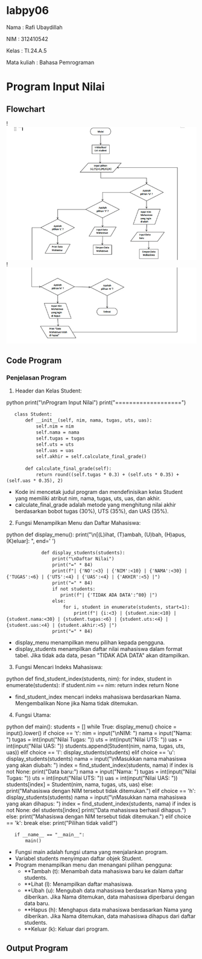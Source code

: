 # labpy06
Nama : Rafi Ubaydillah <p>
NIM : 312410542 <p>
Kelas : TI.24.A.5 <p>
Mata kuliah : Bahasa Pemrograman <p>
# Program Input Nilai
## Flowchart
!![foto](https://github.com/rafiubaydillah/lab.py-06/blob/52d13e46110090b3591215686a22e029e60c1599/WhatsApp%20Image%202024-12-03%20at%2022.08.54_f114eaa6.jpg)
!![foto](https://github.com/rafiubaydillah/lab.py-06/blob/8988115df2e39f9f45899071c376797d7429f381/WhatsApp%20Image%202024-12-03%20at%2022.08.55_80c40fae.jpg)
## Code Program



### Penjelasan Program
1. Header dan Kelas Student:
   
python
       print("\nProgram Input Nilai")
       print("===================")
      
       class Student:
           def __init__(self, nim, nama, tugas, uts, uas):
               self.nim = nim
               self.nama = nama
               self.tugas = tugas
               self.uts = uts
               self.uas = uas
               self.akhir = self.calculate_final_grade()
      
           def calculate_final_grade(self):
               return round((self.tugas * 0.3) + (self.uts * 0.35) + (self.uas * 0.35), 2)
   
   - Kode ini mencetak judul program dan mendefinisikan kelas Student yang memiliki atribut nim, nama, tugas, uts, uas, dan akhir.
   - calculate_final_grade adalah metode yang menghitung nilai akhir berdasarkan bobot tugas (30%), UTS (35%), dan UAS (35%).
       
2. Fungsi Menampilkan Menu dan Daftar Mahasiswa:

python
       def display_menu():
                     print("\n[(L)ihat, (T)ambah, (U)bah, (H)apus, (K)eluar]: ", end=' ')
              
                 def display_students(students):
                     print("\nDaftar Nilai")
                     print("=" * 84)
                     print(f"| {'NO':<3} | {'NIM':<10} | {'NAMA':<30} | {'TUGAS':<6} | {'UTS':<4} | {'UAS':<4} | {'AKHIR':<5} |")
                     print("=" * 84)
                     if not students:
                        print(f"| {'TIDAK ADA DATA':^80} |")
                     else:
                         for i, student in enumerate(students, start=1):
                             print(f"| {i:<3} | {student.nim:<10} | {student.nama:<30} | {student.tugas:<6} | {student.uts:<4} | {student.uas:<4} | {student.akhir:<5} |")
                     print("=" * 84)
          
   - display_menu menampilkan menu pilihan kepada pengguna.
   - display_students menampilkan daftar nilai mahasiswa dalam format tabel. Jika tidak ada data, pesan "TIDAK ADA DATA" akan ditampilkan.

3. Fungsi Mencari Indeks Mahasiswa:

python
          def find_student_index(students, nim):
              for index, student in enumerate(students):
                  if student.nim == nim:
                     return index
              return None

   - find_student_index mencari indeks mahasiswa berdasarkan Nama. Mengembalikan None jika Nama tidak ditemukan.


4. Fungsi Utama:

python
       def main():
           students = []
           while True:
               display_menu()
               choice = input().lower()
               if choice == 't':
                   nim = input("\nNIM: ")
                   nama = input("Nama: ")
                   tugas = int(input("Nilai Tugas: "))
                   uts = int(input("Nilai UTS: "))
                   uas = int(input("Nilai UAS: "))
                   students.append(Student(nim, nama, tugas, uts, uas))
               elif choice == 'l':
                   display_students(students)
               elif choice == 'u':
                   display_students(students)
                   nama = input("\nMasukkan nama mahasiswa yang akan diubah: ")
                   index = find_student_index(students, nama)
                   if index is not None:
                       print("Data baru:")
                       nama = input("Nama: ")
                       tugas = int(input("Nilai Tugas: "))
                       uts = int(input("Nilai UTS: "))
                       uas = int(input("Nilai UAS: "))
                       students[index] = Student(nim, nama, tugas, uts, uas)
                   else:
                       print("Mahasiswa dengan NIM tersebut tidak ditemukan.")
               elif choice == 'h':
                   display_students(students)
                   nama = input("\nMasukkan nama mahasiswa yang akan dihapus: ")
                   index = find_student_index(students, nama)
                   if index is not None:
                       del students[index]
                       print("Data mahasiswa berhasil dihapus.")
                   else:
                       print("Mahasiswa dengan NIM tersebut tidak ditemukan.")
               elif choice == 'k':
                   break
               else:
                   print("Pilihan tidak valid!")
       
       if __name__ == "__main__":
           main()


   - Fungsi main adalah fungsi utama yang menjalankan program.
   - Variabel students menyimpan daftar objek Student.
   - Program menampilkan menu dan menangani pilihan pengguna:
     - **Tambah (t): Menambah data mahasiswa baru ke dalam daftar students.
     - **Lihat (l): Menampilkan daftar mahasiswa.
     - **Ubah (u): Mengubah data mahasiswa berdasarkan Nama yang diberikan. Jika Nama ditemukan, data mahasiswa diperbarui dengan data baru.
     - **Hapus (h): Menghapus data mahasiswa berdasarkan Nama yang diberikan. Jika Nama ditemukan, data mahasiswa dihapus dari daftar students.
     - **Keluar (k): Keluar dari program.
## Output Program
